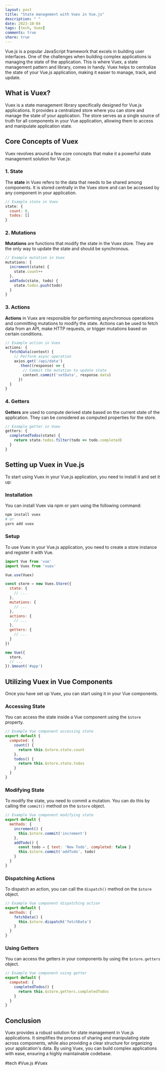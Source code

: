 ```yaml
---
layout: post
title: "State management with Vuex in Vue.js"
description: " "
date: 2023-10-04
tags: [tech, Vuex]
comments: true
share: true
---
```


Vue.js is a popular JavaScript framework that excels in building user interfaces. One of the challenges when building complex applications is managing the state of the application. This is where Vuex, a state management pattern and library, comes in handy. Vuex helps to centralize the state of your Vue.js application, making it easier to manage, track, and update.

## What is Vuex?

Vuex is a state management library specifically designed for Vue.js applications. It provides a centralized store where you can store and manage the state of your application. The store serves as a single source of truth for all components in your Vue application, allowing them to access and manipulate application state.

## Core Concepts of Vuex

Vuex revolves around a few core concepts that make it a powerful state management solution for Vue.js:

### 1. State

The **state** in Vuex refers to the data that needs to be shared among components. It is stored centrally in the Vuex store and can be accessed by any component in your application.

```javascript
// Example state in Vuex
state: {
  count: 0,
  todos: []
}
```

### 2. Mutations

**Mutations** are functions that modify the state in the Vuex store. They are the only way to update the state and should be synchronous.

```javascript
// Example mutation in Vuex
mutations: {
  increment(state) {
    state.count++
  },
  addTodo(state, todo) {
    state.todos.push(todo)
  }
}
```

### 3. Actions

**Actions** in Vuex are responsible for performing asynchronous operations and committing mutations to modify the state. Actions can be used to fetch data from an API, make HTTP requests, or trigger mutations based on certain conditions.

```javascript
// Example action in Vuex
actions: {
  fetchData(context) {
    // Perform async operation
    axios.get('/api/data')
      .then((response) => {
        // Commit the mutation to update state
        context.commit('setData', response.data)
      })
  }
}
```

### 4. Getters

**Getters** are used to compute derived state based on the current state of the application. They can be considered as computed properties for the store.

```javascript
// Example getter in Vuex
getters: {
  completedTodos(state) {
    return state.todos.filter(todo => todo.completed)
  }
}
```

## Setting up Vuex in Vue.js

To start using Vuex in your Vue.js application, you need to install it and set it up:

### Installation

You can install Vuex via npm or yarn using the following command:

```bash
npm install vuex
# or
yarn add vuex
```

### Setup

To use Vuex in your Vue.js application, you need to create a store instance and register it with Vue.

```javascript
import Vue from 'vue'
import Vuex from 'vuex'

Vue.use(Vuex)

const store = new Vuex.Store({
  state: {
    // ...
  },
  mutations: {
    // ...
  },
  actions: {
    // ...
  },
  getters: {
    // ...
  }
})

new Vue({
  store,
  // ...
}).$mount('#app')
```

## Utilizing Vuex in Vue Components

Once you have set up Vuex, you can start using it in your Vue components.

### Accessing State

You can access the state inside a Vue component using the `$store` property.

```javascript
// Example Vue component accessing state
export default {
  computed: {
    count() {
      return this.$store.state.count
    },
    todos() {
      return this.$store.state.todos
    }
  }
}
```

### Modifying State

To modify the state, you need to commit a mutation. You can do this by calling the `commit()` method on the `$store` object.

```javascript
// Example Vue component modifying state
export default {
  methods: {
    increment() {
      this.$store.commit('increment')
    },
    addTodo() {
      const todo = { text: 'New Todo', completed: false }
      this.$store.commit('addTodo', todo)
    }
  }
}
```

### Dispatching Actions

To dispatch an action, you can call the `dispatch()` method on the `$store` object.

```javascript
// Example Vue component dispatching action
export default {
  methods: {
    fetchData() {
      this.$store.dispatch('fetchData')
    }
  }
}
```

### Using Getters

You can access the getters in your components by using the `$store.getters` object.

```javascript
// Example Vue component using getter
export default {
  computed: {
    completedTodos() {
      return this.$store.getters.completedTodos
    }
  }
}
```

## Conclusion

Vuex provides a robust solution for state management in Vue.js applications. It simplifies the process of sharing and manipulating state across components, while also providing a clear structure for organizing your application's data. By using Vuex, you can build complex applications with ease, ensuring a highly maintainable codebase.

#tech #Vue.js #Vuex